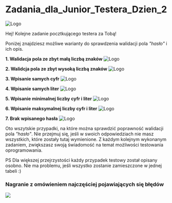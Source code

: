 # Zadania_dla_Junior_Testera_Dzien_2
<img alt="Logo" src="https://testuj.pl/wp-content/uploads/2018/07/testujpl_logo.png">



Hej! Kolejne zadanie pocztkującego testera za Tobą! 


Poniżej znajdziesz możliwe warianty do sprawdzenia walidacji pola *"hasło"* i ich opis.




**1. Walidacja pola ze zbyt małą liczbą znaków**
<img alt="Logo" src="https://testuj.pl/wp-content/uploads/2018/07/1.png">

**2. Walidcja pola ze zbyt wysoką liczbą znaków**
<img alt="Logo" src="https://testuj.pl/wp-content/uploads/2018/07/2.png">

**3. Wpisanie samych cyfr**
<img alt="Logo" src="https://testuj.pl/wp-content/uploads/2018/07/3.png">

**4. Wpisanie samych liter**
<img alt="Logo" src="https://testuj.pl/wp-content/uploads/2018/07/4.png">

**5. Wpisanie minimalnej liczby cyfr i liter**
<img alt="Logo" src="https://testuj.pl/wp-content/uploads/2018/07/5.png">

**6. Wpisanie maksymalnej liczby cyfr i liter**
<img alt="Logo" src="https://testuj.pl/wp-content/uploads/2018/07/6.png">

**7. Brak wpisanego hasła**
<img alt="Logo" src="https://testuj.pl/wp-content/uploads/2018/07/7.png">

Oto wszytskie przypadki, na które można sprawdzić poprawność walidacji pola *"hasło"*. Nie przejmuj się, jeśli w swoich odpowiedziach nie masz wszystkich, które zostały tutaj wymienione. Z każdym kolejnym wykonanym zadaniem, zwiększasz swoją świadomość na temat możliwości testowania oprogramowania.

PS Dla większej przejrzystości każdy przypadek testowy został opisany osobno. Nie ma problemu, jeśli wszystko zostanie zamieszczone w jednej tabeli :)


### Nagranie z omówieniem najczęściej pojawiających się błędów

<a href="https://www.youtube.com/watch?v=_OtRHUHNMMQ&feature=youtu.be
" target="_blank"><img src="https://testuj.pl/wp-content/uploads/2018/07/zad-2.png" /></a>
